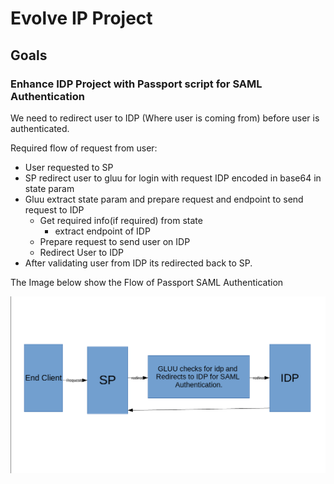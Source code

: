 # Evolve IP Project

## Goals

### Enhance IDP Project with Passport script for SAML Authentication

We need to redirect user to IDP (Where user is coming from) before user is authenticated.

Required flow of request from user:
- User requested to SP
- SP redirect user to gluu for login with request IDP encoded in base64 in state param
- Gluu extract state param and prepare request and endpoint to send request to IDP 
	- Get required info(if required) from state
        - extract endpoint of IDP
	- Prepare request to send user on IDP
	- Redirect User to IDP
- After validating user from IDP its redirected back to SP.

The Image below show the Flow of Passport SAML Authentication

![alt text](screen.png "IDP SAML Authentication Flow")
